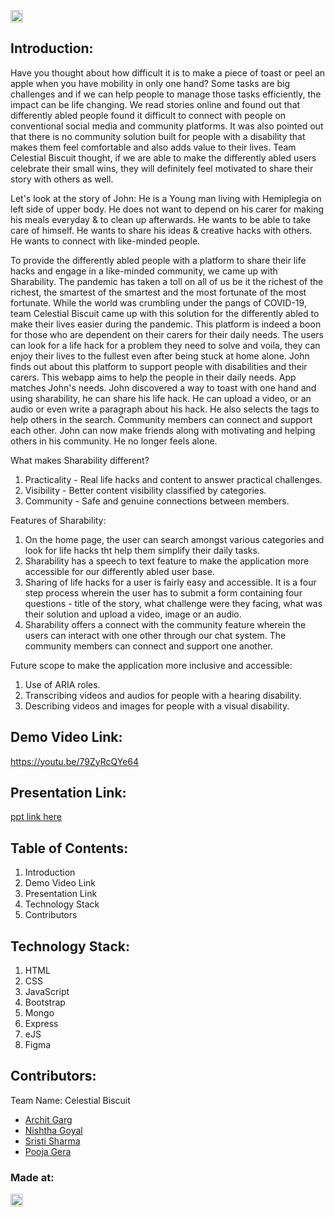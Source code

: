 <a href="https://hack36.com"> <img src="http://bit.ly/BuiltAtHack36" height=20px> </a>

## Introduction:
  Have you thought about how difficult it is to make a piece of toast or peel an apple when you have mobility in only one hand? Some tasks are big challenges and if we can help people to manage those tasks efficiently, the impact can be life changing. 
  We read stories online and found out that differently abled people found it difficult to connect with people on conventional social media and community platforms. It was also pointed out that there is no community solution built for people with a disability that makes them feel comfortable and also adds value to their lives. 
  Team Celestial Biscuit thought, if we are able to make the differently abled users celebrate their small wins, they will definitely feel motivated to share their story with others as well. 
  
  Let's look at the story of John: He is a Young man living with Hemiplegia on left side of upper body. He does not want to depend on his carer for making his meals everyday & to clean up afterwards. He wants to be able to take care of himself. He wants to share his ideas & creative hacks with others. He wants to connect with like-minded people. 
  
  To provide the differently abled people with a platform to share their life hacks and engage in a like-minded community, we came up with Sharability. The pandemic has taken a toll on all of us be it the richest of the richest, the smartest of the smartest and the most fortunate of the most fortunate. While the world was crumbling under the pangs of COVID-19, team Celestial Biscuit came up with this solution for the differently abled to make their lives easier during the pandemic. This platform is indeed a boon for those who are dependent on their carers for their daily needs. The users can look for a life hack for a problem they need to solve and voila, they can enjoy their lives to the fullest even after being stuck at home alone. John finds out about this platform to support people with disabilities and their carers. This webapp aims to help the people in their daily needs. App matches John's needs. John discovered a way to toast with one hand and using sharability, he can share his life hack. He can upload a video, or an audio or even write a paragraph about his hack. He also selects the tags to help others in the search. Community members can connect and support each other. John can now make friends along with motivating and helping others in his community. He no longer feels alone.
  
  What makes Sharability different?
  1) Practicality - Real life hacks and content to answer practical challenges. 
  2) Visibility - Better content visibility classified by categories. 
  3) Community - Safe and genuine connections between members. 
  
  Features of Sharability: 
  1) On the home page, the user can search amongst various categories and look for life hacks tht help them simplify their daily tasks. 
  2) Sharability has a speech to text feature to make the application more accessible for our differently abled user base. 
  3) Sharing of life hacks for a user is fairly easy and accessible. It is a four step process wherein the user has to submit a form containing four questions - title of the story, what challenge were they facing, what was their solution and upload a video, image or an audio.
  4) Sharability offers a connect with the community feature wherein the users can interact with one other through our chat system. The community members can connect and support one another. 
  
  Future scope to make the application more inclusive and accessible: 
  1) Use of ARIA roles. 
  2) Transcribing videos and audios for people with a hearing disability. 
  3) Describing videos and images for people with a visual disability. 
 
## Demo Video Link:
  <a href="https://youtu.be/79ZyRcQYe64">https://youtu.be/79ZyRcQYe64</a>
  
## Presentation Link:
  <a href="https://docs.google.com/presentation/d/1CZm6aNOCfhMIv3VhLVDwcpuJ-MPjgu6NjMcyjghqEJQ/edit?usp=sharing"> ppt link here </a>
  
  
## Table of Contents:
  1) Introduction
  2) Demo Video Link 
  3) Presentation Link 
  4) Technology Stack 
  5) Contributors

## Technology Stack:
  1) HTML
  2) CSS
  3) JavaScript
  4) Bootstrap
  5) Mongo
  6) Express
  7) eJS
  8) Figma  

## Contributors:

Team Name: Celestial Biscuit

* [Archit Garg](https://github.com/architgarg603)
* [Nishtha Goyal](https://github.com/Nishtha0801)
* [Sristi Sharma](https://github.com/24sristi)
* [Pooja Gera](https://github.com/pooja-gera)


### Made at:
<a href="https://hack36.com"> <img src="http://bit.ly/BuiltAtHack36" height=20px> </a>

